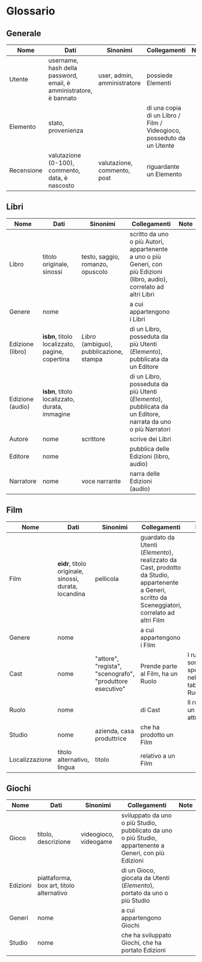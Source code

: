 # Glossario 

## Generale

| Nome | Dati | Sinonimi | Collegamenti | Note |
|------|------|----------|--------------|------|
| Utente | username, hash della password, email, è amministratore, è bannato | user, admin, amministratore | possiede Elementi | |
| Elemento | stato, provenienza | | di una copia di un Libro / Film / Videogioco, posseduto da un Utente | |
| Recensione | valutazione (0-100), commento, data, è nascosto | valutazione, commento, post | riguardante un Elemento | |

## Libri

| Nome | Dati | Sinonimi | Collegamenti | Note |
|------|------|----------|--------------|------|
| Libro | titolo originale, sinossi | testo, saggio, romanzo, opuscolo | scritto da uno o più Autori, appartenente a uno o più Generi, con più Edizioni (libro, audio), correlato ad altri Libri | |
| Genere | nome | | a cui appartengono i Libri | |
| Edizione (libro) | **isbn**, titolo localizzato, pagine, copertina | _Libro_ (ambiguo), pubblicazione, stampa | di un Libro, posseduta da più Utenti (_Elemento_), pubblicata da un Editore | |
| Edizione (audio) | **isbn**, titolo localizzato, durata, immagine | | di un Libro, posseduta da più Utenti (_Elemento_), pubblicata da un Editore, narrata da uno o più Narratori | |
| Autore | nome | scrittore | scrive dei Libri | |
| Editore | nome | | pubblica delle Edizioni (libro, audio) | |
| Narratore | nome | voce narrante | narra delle Edizioni (audio) | |

## Film

| Nome | Dati | Sinonimi | Collegamenti | Note |
|------|------|----------|--------------|------|
| Film | **eidr**, titolo originale, sinossi, durata, locandina | pellicola | guardato da Utenti (_Elemento_), realizzato da Cast, prodotto da Studio, appartenente a Generi, scritto da Sceneggiatori, correlato ad altri Film | |
| Genere | nome | | a cui appartengono i Film | |
| Cast | nome | "attore", "regista", "scenografo", "produttore esecutivo" | Prende parte al Film, ha un Ruolo | I ruoli sono specificati nella tabella Ruolo |
| Ruolo | nome | | di Cast | Il ruolo è un attributo! |
| Studio | nome | azienda, casa produttrice | che ha prodotto un Film | |
| Localizzazione | titolo alternativo, lingua | titolo | relativo a un Film | |

## Giochi

| Nome | Dati | Sinonimi | Collegamenti | Note |
|------|------|----------|--------------|------|
| Gioco | titolo, descrizione | videogioco, videogame | sviluppato da uno o più Studio, pubblicato da uno o più Studio, appartenente a Generi, con più Edizioni | |
| Edizioni | piattaforma, box art, titolo alternativo | | di un Gioco, giocata da Utenti (_Elemento_), portato da uno o più Studio | | 
| Generi | nome | | a cui appartengono Giochi | |
| Studio | nome | | che ha sviluppato Giochi, che ha portato Edizioni | |
